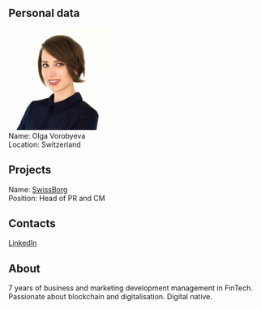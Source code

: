 ## Personal data
![olga vorobyeva photo](photo/olga_vorobyeva.jpg)  
Name:   Olga Vorobyeva  
Location: Switzerland  
## Projects 
Name: [SwissBorg](../projects/swissborg.md)  
Position: Head of PR and CM   
## Contacts
[LinkedIn](https://www.linkedin.com/in/vorobyeva/)     
## About
7 years of business and marketing development management in FinTech. Passionate about blockchain and
digitalisation. Digital native.

